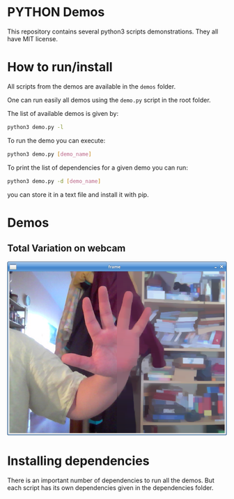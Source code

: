 PYTHON Demos
============

This repository contains several python3 scripts demonstrations. They all have
MIT license.

# How to run/install

All scripts from the demos are available in the `demos` folder. 

One can run easily all demos using the `demo.py` script in the root folder. 

The list of available demos is given by:
```bash
python3 demo.py -l
```

To run the demo you can execute:
```bash
python3 demo.py [demo_name]
```

To print the list of dependencies for a given demo you can run:
```bash
python3 demo.py -d [demo_name]
```
you can store it in a text file and install it with pip.

# Demos

## Total Variation on webcam

![screenshot](data/screen_tv.png "screenshot")







# Installing dependencies

There is an important number of dependencies to run all the demos. But each script has its own dependencies given in the dependencies folder.




